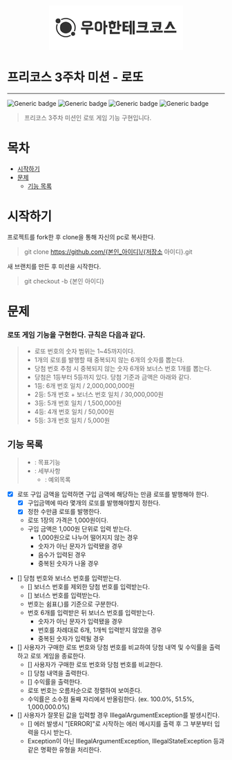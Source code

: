 <p align="center">
    <img src="../src/woowacourse.png" width="310" height="102">
</p>

# 프리코스 3주차 미션 - 로또

---

![Generic badge](https://img.shields.io/badge/precourse-week3-green.svg)
![Generic badge](https://img.shields.io/badge/language-java-green.svg)
![Generic badge](https://img.shields.io/badge/date-23.11.02~23.11.08-green.svg)
![Generic badge](https://img.shields.io/badge/version-1.0.0-green.svg)
>프리코스 3주차 미션인 로또 게임 기능 구현입니다.

# 목차

- [시작하기](#시작하기)
- [문제](#문제)
    - [기능 목록](#기능-목록)

# 시작하기
프로젝트를 fork한 후 clone을 통해 자신의 pc로 복사한다.
>git clone https://github.com/{본인_아이디}/{저장소 아이디}.git

새 브랜치를 만든 후 미션을 시작한다.
> git checkout -b {본인 아이디}

# 문제
### 로또 게임 기능을 구현한다. 규칙은 다음과 같다.
>- 로또 번호의 숫자 범위는 1~45까지이다.
>- 1개의 로또를 발행할 때 중복되지 않는 6개의 숫자를 뽑는다.
>- 당첨 번호 추첨 시 중복되지 않는 숫자 6개와 보너스 번호 1개를 뽑는다.
>- 당첨은 1등부터 5등까지 있다. 당첨 기준과 금액은 아래와 같다.
>  - 1등: 6개 번호 일치 / 2,000,000,000원
>  - 2등: 5개 번호 + 보너스 번호 일치 / 30,000,000원
>  - 3등: 5개 번호 일치 / 1,500,000원
>  - 4등: 4개 번호 일치 / 50,000원
>  - 5등: 3개 번호 일치 / 5,000원

## 기능 목록
>- : 목표기능
>  - : 세부사항
>    - : 예외목록 
- [x] 로또 구입 금액을 입력하면 구입 금액에 해당하는 만큼 로또를 발행해야 한다.
  - [x] 구입금액에 따라 몇개의 로또를 발행해야할지 정한다. 
  - [x] 정한 수만큼 로또를 발행한다.
  - 로또 1장의 가격은 1,000원이다.
  - 구입 금액은 1,000원 단위로 입력 받는다.
    - 1,000원으로 나누어 떨어지지 않는 경우
    - 숫자가 아닌 문자가 입력됐을 경우
    - 음수가 입력된 경우
    - 중복된 숫자가 나올 경우
- [] 당첨 번호와 보너스 번호를 입력받는다.
  - [] 보너스 번호를 제외한 당첨 번호를 입력받는다.
  - [] 보너스 번호를 입력받는다.
  - 번호는 쉼표(,)를 기준으로 구분한다.
  - 번호 6개를 입력받은 뒤 보너스 번호를 입력받는다.
    - 숫자가 아닌 문자가 입력됐을 경우
    - 번호를 차례대로 6개, 1개씩 입력받지 않았을 경우
    - 중복된 숫자가 입력될 경우
- [] 사용자가 구매한 로또 번호와 당첨 번호를 비교하여 당첨 내역 및 수익률을 출력하고 로또 게임을 종료한다.
  - [] 사용자가 구매한 로또 번호와 당첨 번호를 비교한다.
  - [] 당첨 내역을 출력한다.
  - [] 수익률을 출력한다.
  - 로또 번호는 오름차순으로 정렬하여 보여준다.
  - 수익률은 소수점 둘째 자리에서 반올림한다. (ex. 100.0%, 51.5%, 1,000,000.0%)
- [] 사용자가 잘못된 값을 입력할 경우 IllegalArgumentException를 발생시킨다. 
  - [] 에러 발생시 "[ERROR]"로 시작하는 에러 메시지를 출력 후 그 부분부터 입력을 다시 받는다.
  - Exception이 아닌 IllegalArgumentException, IllegalStateException 등과 같은 명확한 유형을 처리한다.
